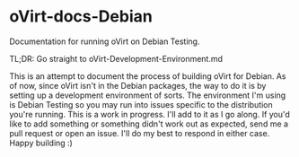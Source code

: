 # oVirt-docs-Debian
Documentation for running oVirt on Debian Testing. 

TL;DR: Go straight to oVirt-Development-Environment.md

This is an attempt to document the process of building oVirt for Debian. As of now, since oVirt isn't in the Debian packages, the way to do it is by setting up a development environment of sorts. The environment I'm using is Debian Testing so you may run into issues specific to the distribution you're running. 
This is a work in progress. I'll add to it as I go along. If you'd like to add something or something didn't work out as expected, send me a pull request or open an issue. I'll do my best to respond in either case. Happy building :)
